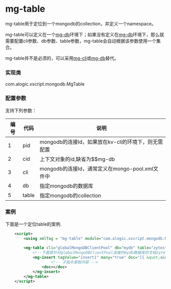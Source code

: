 mg-table
=========

mg-table用于定位到一个mongodb的collection，并定义一个namespace。

mg-table可以定义在一个[mg-db](mg-db.md)环境下；如果没有定义在[mg-db](mg-db.md)环境下，那么就需要配置cli参数、db参数、table参数，mg-table会自动根据该参数使用一个集合。

mg-table并不是必须的，可以采用[mg-cli](mg-cli.md)或[mg-db](mg-db.md)替代。

### 实现类

com.alogic.xscript.mongodb.MgTable


### 配置参数

支持下列参数：

| 编号 | 代码 | 说明 |
| ---- | ---- | ---- |
| 1 | pid | mongodb的连接Id，如果放在kv-cli的环境下，则无需配置 |
| 2 | cid | 上下文对象的id,缺省为$$mg-db |
| 3 | cli | mongodb的连接Id，通常定义在mongo-pool.xml文件中 |
| 4 | db | 指定mongodb的数据库 |
| 5 | table | 指定mongodb的collection |


### 案例

下面是一个定位table的案例.

```xml
    <script>
        <using xmlTag = "mg-table" module="com.alogic.xscript.mongodb.MgTable"/>
        
    	<mg-table cli="globalMongoDBClientPool" db="mydb" table="zytest" >
    	    <!--下面是针对globalMongoDBClientPool连接的mydb数据库的文档zytest的操作-->
    		<mg-insert tagValue="insert1" many="true" doc="[{ &quot;a&quot;: &quot;aa&quot;, &quot;b&quot;: &quot;bb&quot;},{ &quot;a&quot;: &quot;ac&quot;, &quot;b&quot;: &quot;bc&quot;}]">
    				<!-- 子指令里取内容 -->
    			<doc></doc>
    		</mg-insert>
    	</mg-table>
    </script>
```
